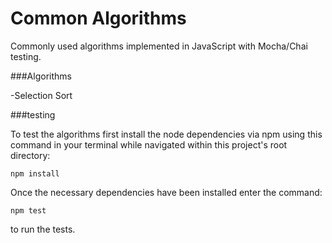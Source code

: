# Common Algorithms

Commonly used algorithms implemented in JavaScript with Mocha/Chai testing.

###Algorithms

-Selection Sort

###testing

To test the algorithms first install the node dependencies via npm using this command in your terminal while navigated within this project's root directory:

`npm install`

Once the necessary dependencies have been installed enter the command:

`npm test`

to run the tests.
